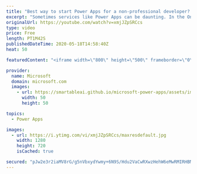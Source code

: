 ```yaml
---
title: "Best way to start Power Apps for a non-professional developer? | One Dev Question: Dona Sarkar"
excerpt: "Sometimes services like Power Apps can be daunting. In the One Dev Question series, Principal Cloud Advocate Dona Sarkar shares some tips for getting started and explains why you do not have to be a professional developer to use Power Apps.   For more information, visit: https://docs.microsoft.com/learn/modules/get-started-with-powerapps/?WT.mc_id=onedevquestion-c9-donasa"
originalUrl: https://youtube.com/watch?v=xmjJZpSRCcs
type: video
price: Free
length: PT1M42S
publishedDateTime: 2020-05-18T14:58:40Z
heat: 50

featuredContent: "<iframe width=\"800\" height=\"500\" frameborder=\"0\" src=\"https://www.youtube.com/embed/xmjJZpSRCcs\" allow=\"accelerometer; autoplay; encrypted-media; gyroscope; picture-in-picture\" allowfullscreen></iframe>"

provider:
  name: Microsoft
  domain: microsoft.com
  images:
    - url: https://smartableai.github.io/microsoft-power-apps/assets/images/organizations/microsoft.com-50x50.jpg
      width: 50
      height: 50

topics:
  - Power Apps

images:
  - url: https://i.ytimg.com/vi/xmjJZpSRCcs/maxresdefault.jpg
    width: 1280
    height: 720
    isCached: true

secured: "pJw2e3r2iaMV8rG/g5nVbxydYwmy+6N9S/Hdu2VaCwRXwzHehW6eMwRMIRHBMF4DuA4P0IjWjvPFSF8CjcRTQ7FbXzeaqLwR/iiPlyubhUJb5wUkshVv/d203GrwnALAlLk/UM/R+I+G9WkF2IZKGyHqaSW++LDpQk9YdbmflthSfIjF2G//LXP9yffX2tRdtKHjZQGTfZUiPWUI9hnH88yxyaZ6rJj7p5AASjRODdamlJUnwd1YwMARuFdgTqCH1VLI/AC+3pGI73bQMrtbdnz2GaXrddk0/H5fJ4xBLdfQ6Nityl5oHPasv0rioWs4Gcl4w3mdmzf8A6jRRIXTkFoUzKRFpxFsKKGY3ijhOu4WyG0kpbTztkp8N0UKEgpjKeSshQFS1JtcBCOqQVyHqFAasKQtF5iH0IvWmlEpSGM=;+CO6tvFwiILTnRY08Y7XXg=="
---
```


